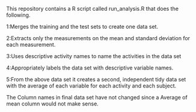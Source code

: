 This repository contains a R script called run_analysis.R that does the following. 

1:Merges the training and the test sets to create one data set.

2:Extracts only the measurements on the mean and standard deviation for each measurement.

3:Uses descriptive activity names to name the activities in the data set

4:Appropriately labels the data set with descriptive variable names.

5:From the above data set it creates a second, independent tidy data set with the average of each variable for each activity and each subject.

The Column names in final data set have not changed since a Average of mean column would not make sense.
